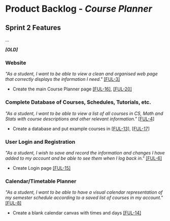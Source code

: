 # Product Backlog - *Course Planner*

## **Sprint 2 Features**

...

***[OLD]***

### **Website**
*"As a student, I want to be able to view a clean and organised web page that correctly displays the information I need."* [[FUL-3]](https://mcsapps.utm.utoronto.ca/jira/browse/FUL-3)
- Create the main Course Planner page [[FUL-16]](https://mcsapps.utm.utoronto.ca/jira/browse/FUL-16), [[FUL-20]](https://mcsapps.utm.utoronto.ca/jira/browse/FUL-20)

### **Complete Database of Courses, Schedules, Tutorials, etc.**
*"As a student, I want to be able to view a list of all courses in CS, Math and Stats with course descriptions and other relevant information."* [[FUL-4]](https://mcsapps.utm.utoronto.ca/jira/browse/FUL-4)
- Create a database and put example courses in [[FUL-13]](https://mcsapps.utm.utoronto.ca/jira/browse/FUL-13), [[FUL-17]](https://mcsapps.utm.utoronto.ca/jira/browse/FUL-17)

### **User Login and Registration**
*"As a student, I wish to save and record the information and changes I have added to my account and be able to see them when I log back in."* [[FUL-6]](https://mcsapps.utm.utoronto.ca/jira/browse/FUL-6)
- Create Login page [[FUL-15]](https://mcsapps.utm.utoronto.ca/jira/browse/FUL-15)

### **Calendar/Timetable Planner**
*"As a student, I want to be able to have a visual calendar representation of my semester schedule according to a saved list of courses in my account."* [[FUL-8]](https://mcsapps.utm.utoronto.ca/jira/browse/FUL-8)
- Create a blank calendar canvas with times and days [[FUL-14]](https://mcsapps.utm.utoronto.ca/jira/browse/FUL-14)
